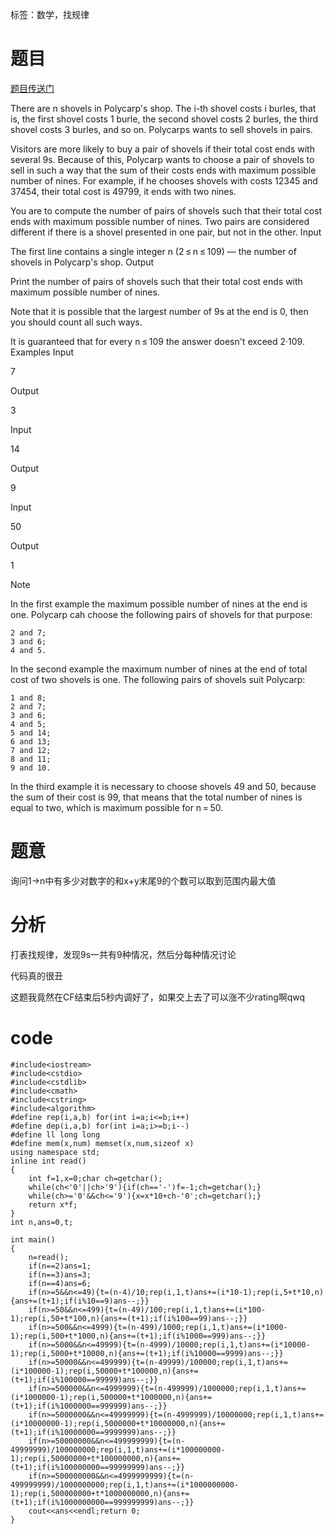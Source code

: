﻿---
tags: 
 - 数论-杂题
grammar_cjkRuby: true
catalog: true
layout:  post
header-img: "img/header/P5.jpg"
preview-img: "/img/preview/P45.jpg"
---
标签：数学，找规律

# 题目

[题目传送门](http://codeforces.com/contest/899/problem/D)

There are n shovels in Polycarp's shop. The i-th shovel costs i burles, that is, the first shovel costs 1 burle, the second shovel costs 2 burles, the third shovel costs 3 burles, and so on. Polycarps wants to sell shovels in pairs.

Visitors are more likely to buy a pair of shovels if their total cost ends with several 9s. Because of this, Polycarp wants to choose a pair of shovels to sell in such a way that the sum of their costs ends with maximum possible number of nines. For example, if he chooses shovels with costs 12345 and 37454, their total cost is 49799, it ends with two nines.

You are to compute the number of pairs of shovels such that their total cost ends with maximum possible number of nines. Two pairs are considered different if there is a shovel presented in one pair, but not in the other.
Input

The first line contains a single integer n (2 ≤ n ≤ 109) — the number of shovels in Polycarp's shop.
Output

Print the number of pairs of shovels such that their total cost ends with maximum possible number of nines.

Note that it is possible that the largest number of 9s at the end is 0, then you should count all such ways.

It is guaranteed that for every n ≤ 109 the answer doesn't exceed 2·109.
Examples
Input

7

Output

3

Input

14

Output

9

Input

50

Output

1

Note

In the first example the maximum possible number of nines at the end is one. Polycarp cah choose the following pairs of shovels for that purpose:

    2 and 7;
    3 and 6;
    4 and 5. 

In the second example the maximum number of nines at the end of total cost of two shovels is one. The following pairs of shovels suit Polycarp:

    1 and 8;
    2 and 7;
    3 and 6;
    4 and 5;
    5 and 14;
    6 and 13;
    7 and 12;
    8 and 11;
    9 and 10. 

In the third example it is necessary to choose shovels 49 and 50, because the sum of their cost is 99, that means that the total number of nines is equal to two, which is maximum possible for n = 50.

# 题意

询问1->n中有多少对数字的和x+y末尾9的个数可以取到范围内最大值

# 分析

打表找规律，发现9s一共有9种情况，然后分每种情况讨论

代码真的很丑

这题我竟然在CF结束后5秒内调好了，如果交上去了可以涨不少rating啊qwq

# code

```
#include<iostream>
#include<cstdio>
#include<cstdlib>
#include<cmath>
#include<cstring>
#include<algorithm>
#define rep(i,a,b) for(int i=a;i<=b;i++)
#define dep(i,a,b) for(int i=a;i>=b;i--)
#define ll long long
#define mem(x,num) memset(x,num,sizeof x)
using namespace std;
inline int read()
{
	int f=1,x=0;char ch=getchar();
	while(ch<'0'||ch>'9'){if(ch=='-')f=-1;ch=getchar();}
	while(ch>='0'&&ch<='9'){x=x*10+ch-'0';ch=getchar();}
	return x*f;
}
int n,ans=0,t;

int main()
{
	n=read();
	if(n==2)ans=1;
	if(n==3)ans=3;
	if(n==4)ans=6; 
	if(n>=5&&n<=49){t=(n-4)/10;rep(i,1,t)ans+=(i*10-1);rep(i,5+t*10,n){ans+=(t+1);if(i%10==9)ans--;}}
	if(n>=50&&n<=499){t=(n-49)/100;rep(i,1,t)ans+=(i*100-1);rep(i,50+t*100,n){ans+=(t+1);if(i%100==99)ans--;}}
	if(n>=500&&n<=4999){t=(n-499)/1000;rep(i,1,t)ans+=(i*1000-1);rep(i,500+t*1000,n){ans+=(t+1);if(i%1000==999)ans--;}}
	if(n>=5000&&n<=49999){t=(n-4999)/10000;rep(i,1,t)ans+=(i*10000-1);rep(i,5000+t*10000,n){ans+=(t+1);if(i%10000==9999)ans--;}}
	if(n>=50000&&n<=499999){t=(n-49999)/100000;rep(i,1,t)ans+=(i*100000-1);rep(i,50000+t*100000,n){ans+=(t+1);if(i%100000==99999)ans--;}}
	if(n>=500000&&n<=4999999){t=(n-499999)/1000000;rep(i,1,t)ans+=(i*1000000-1);rep(i,500000+t*1000000,n){ans+=(t+1);if(i%1000000==999999)ans--;}}
	if(n>=5000000&&n<=49999999){t=(n-4999999)/10000000;rep(i,1,t)ans+=(i*10000000-1);rep(i,5000000+t*10000000,n){ans+=(t+1);if(i%10000000==9999999)ans--;}}
	if(n>=50000000&&n<=499999999){t=(n-49999999)/100000000;rep(i,1,t)ans+=(i*100000000-1);rep(i,50000000+t*100000000,n){ans+=(t+1);if(i%100000000==99999999)ans--;}}
	if(n>=500000000&&n<=4999999999){t=(n-499999999)/1000000000;rep(i,1,t)ans+=(i*1000000000-1);rep(i,500000000+t*1000000000,n){ans+=(t+1);if(i%1000000000==999999999)ans--;}}
	cout<<ans<<endl;return 0;
} 
		
```

